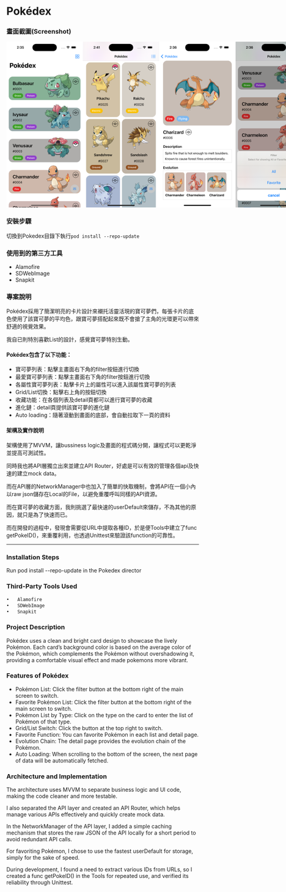 # Pokédex

### 畫面截圖(Screenshot)

<div style="display: flex; align-items: center;">
	<img src="./Screenshot/1.png" alt="Logo" width="200">
	<img src="./Screenshot/2.png" alt="Logo" width="200">
	<img src="./Screenshot/4.png" alt="Logo" width="200">
	<img src="./Screenshot/5.png" alt="Logo" width="200">
</div>

### 安裝步驟

切換到Pokedex目錄下執行```pod install --repo-update```

### 使用到的第三方工具

- Alamofire
- SDWebImage
- Snapkit

### 專案說明

Pokédex採用了簡潔明亮的卡片設計來襯托活靈活現的寶可夢們，每張卡片的底色使用了該寶可夢的平均色，跟寶可夢搭配起來既不會搶了主角的光環更可以帶來舒適的視覺效果。

我自已則特別喜歡List的設計，感覺寶可夢特別生動。

#### Pokédex包含了以下功能：
- 寶可夢列表：點擊主畫面右下角的filter按鈕進行切換
- 最愛寶可夢列表：點擊主畫面右下角的filter按鈕進行切換
- 各屬性寶可夢列表：點擊卡片上的屬性可以進入該屬性寶可夢的列表
- Grid/List切換：點擊右上角的按鈕切換
- 收藏功能：在各個列表及detail頁都可以進行寶可夢的收藏
- 進化鏈：detail頁提供該寶可夢的進化鏈
- Auto loading：隨著滾動到畫面的底部，會自動拉取下一頁的資料

#### 架構及實作說明

架構使用了MVVM，讓bussiness logic及畫面的程式碼分開，讓程式可以更乾淨並提高可測試性。

同時我也將API層獨立出來並建立API Router，好處是可以有效的管理各個api及快速的建立mock data。

而在API層的NetworkManager中也加入了簡單的快取機制，會將API在一個小內以raw json儲存在Local的File，以避免重覆呼叫同樣的API資源。

而在寶可夢的收藏方面，我則挑選了最快速的userDefault來儲存，不為其他的原因，就只是為了快速而已。

而在開發的過程中，發現會需要從URL中提取各種ID，於是便Tools中建立了func getPokeID()，來重覆利用，也透過Unittest來驗證該function的可靠性。


-----

### Installation Steps

Run pod install --repo-update in the Pokedex director

### Third-Party Tools Used

	•	Alamofire
	•	SDWebImage
	•	Snapkit

### Project Description

Pokédex uses a clean and bright card design to showcase the lively Pokémon. Each card’s background color is based on the average color of the Pokémon, which complements the Pokémon without overshadowing it, providing a comfortable visual effect and made pokemons more vibrant.

### Features of Pokédex

- Pokémon List: Click the filter button at the bottom right of the main screen to switch.
- Favorite Pokémon List: Click the filter button at the bottom right of the main screen to switch.
- Pokémon List by Type: Click on the type on the card to enter the list of Pokémon of that type.
- Grid/List Switch: Click the button at the top right to switch.
- Favorite Function: You can favorite Pokémon in each list and detail page.
- Evolution Chain: The detail page provides the evolution chain of the Pokémon.
- Auto Loading: When scrolling to the bottom of the screen, the next page of data will be automatically fetched.

### Architecture and Implementation

The architecture uses MVVM to separate business logic and UI code, making the code cleaner and more testable.

I also separated the API layer and created an API Router, which helps manage various APIs effectively and quickly create mock data.

In the NetworkManager of the API layer, I added a simple caching mechanism that stores the raw JSON of the API locally for a short period to avoid redundant API calls.

For favoriting Pokémon, I chose to use the fastest userDefault for storage, simply for the sake of speed.

During development, I found a need to extract various IDs from URLs, so I created a func getPokeID() in the Tools for repeated use, and verified its reliability through Unittest.